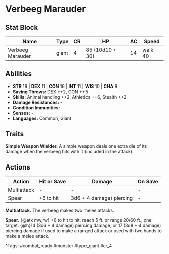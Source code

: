 # Verbeeg Marauder

## Stat Block

| Name | Type | CR | HP | AC | Speed |
|------|------|----|----|----|-------|
| Verbeeg Marauder | giant | 4 | 85 (10d10 + 30) | 14 | walk 40 |

## Abilities

- **STR** 19 | **DEX** 11 | **CON** 16 | **INT** 11 | **WIS** 10 | **CHA** 9
- **Saving Throws:** DEX ++2, CON ++5  
- **Skills:** Animal handling ++2, Athletics ++6, Stealth ++2  
- **Damage Resistances:** -  
- **Condition Immunities:** -  
- **Senses:** -  
- **Languages:** Common, Giant

## Traits

**Simple Weapon Wielder.** A simple weapon deals one extra die of its damage when the verbeeg hits with it (included in the attack).


## Actions

| Action | Hit or Save | Damage | On Save |
|--------|--------------|--------|----------|
| Multiattack | - | - | - |
| Spear | +6 to hit | 3d6 + 4 damage) piercing | - |

**Multiattack.** The verbeeg makes two melee attacks.

**Spear.** {@atk mw,rw} +6 to hit to hit, reach 5 ft. or range 20/60 ft., one target. {@h}14 (3d6 + 4 damage) piercing damage, or 17 (3d8 + 4 damage) piercing damage if used to make a ranged attack or used with two hands to make a melee attack.


^Tags: #combat_ready #monster #type_giant #cr_4